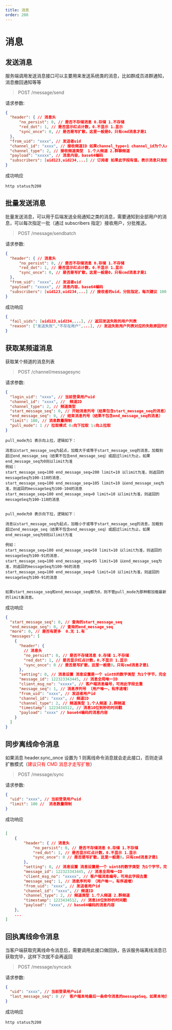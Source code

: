 ```yaml
---
title: 消息
order: 200
---
```


# 消息

## 发送消息

服务端调用发送消息接口可以主要用来发送系统类的消息，比如群成员进群通知，消息撤回通知等等

> POST /message/send

请求参数:

```json
{
  "header": { // 消息头
      "no_persist": 0, // 是否不存储消息 0.存储 1.不存储
      "red_dot": 1, // 是否显示红点计数，0.不显示 1.显示
      "sync_once": 0, // 是否是写扩散，这里一般是0，只有cmd消息才是1
  },
  "from_uid": "xxxx", // 发送者uid
  "channel_id": "xxxx", // 接收频道ID 如果channel_type=1 channel_id为个人uid 如果channel_type=2 channel_id为群id
  "channel_type": 2, // 接收频道类型  1.个人频道 2.群聊频道
  "payload": "xxxxx", // 消息内容，base64编码
  "subscribers": [uid123,uid234,...] // 订阅者 如果此字段有值，表示消息只发给指定的订阅者,没有值则发给频道内所有订阅者
}
```

成功响应

```
http status为200
```

## 批量发送消息

批量发送消息，可以用于后端发送全局通知之类的消息，需要通知到全部用户的消息，可以每次指定一批（通过 subscribers 指定）接收用户，分批推送。

> POST /message/sendbatch

请求参数:

```json
{
  "header": { // 消息头
      "no_persist": 0, // 是否不存储消息 0.存储 1.不存储
      "red_dot": 1, // 是否显示红点计数，0.不显示 1.显示
      "sync_once": 0, // 是否是写扩散，这里一般是0，只有cmd消息才是1
  },
  "from_uid": "xxxx", // 发送者uid
  "payload": "xxxxx", // 消息内容，base64编码
  "subscribers": [uid123,uid234,...] // 接收者的uid，分批指定，每次建议 1000-10000之间，视系统情况而定
}
```

成功响应

```json
{
  "fail_uids": [uid123,uid234,...], // 返回发送失败的用户列表
  "reason": ["发送失败","不存在用户",...], // 发送失败用户列表对应的失败原因列表，与fail_uids一一对应
}

```

## 获取某频道消息

获取某个频道的消息列表

> POST /channel/messagesync

请求参数:

```json
{
  "login_uid": "xxxx", // 当前登录用户uid
  "channel_id": "xxxx", //  频道ID
  "channel_type": 2, // 频道类型
  "start_message_seq": 0, // 开始消息列号（结果包含start_message_seq的消息）
  "end_message_seq": 0, // 结束消息列号（结果不包含end_message_seq的消息）
  "limit": 100, // 消息数量限制
  "pull_mode": 1 // 拉取模式 0:向下拉取 1:向上拉取
}
```

```
pull_mode为1 表示向上拉，逻辑如下：

消息以start_message_seq为起点，加载大于或等于start_message_seq的消息，加载到超过end_message_seq（结果不包含end_message_seq）或超过limit为止，如果end_message_seq为0则以limit为准
例如：
start_message_seq=100 end_message_seq=200 limit=10 以limit为准，则返回的messageSeq为100-110的消息.
start_message_seq=100 end_message_seq=105 limit=10 以end_message_seq为准，则返回的messageSeq为100-104的消息
start_message_seq=100 end_message_seq=0 limit=10 以limit为准，则返回的messageSeq为100-110的消息


pull_mode为0 表示向下拉，逻辑如下：

消息以start_message_seq为起点，加载小于或等于start_message_seq的消息，加载到超过end_message_seq（结果不包含end_message_seq）或超过limit为止，如果end_message_seq为0则以limit为准

例如：
start_message_seq=100 end_message_seq=50 limit=10 以limit为准，则返回的messageSeq为100-91的消息.
start_message_seq=100 end_message_seq=95 limit=10 以end_message_seq为准，则返回的messageSeq为100-96的消息
start_message_seq=100 end_message_seq=0 limit=10 以limit为准，则返回的messageSeq为100-91的消息


如果start_message_seq和end_message_seq都为0，则不管pull_mode为那种都加载最新的limit条消息。

```

成功响应

```json
{
  "start_message_seq": 0, // 查询的start_message_seq
  "end_message_seq": 0, // 查询的end_message_seq
  "more": 0, // 是否有更多  0.无 1.有
  "messages": [
    {
      "header": {
        // 消息头
        "no_persist": 0, // 是否不存储消息 0.存储 1.不存储
        "red_dot": 1, // 是否显示红点计数，0.不显示 1.显示
        "sync_once": 0 // 是否是写扩散，这里一般是0，只有cmd消息才是1
      },
      "setting": 0, // 消息设置 消息设置是一个 uint8的数字类型 为1个字节，完全由第三方自定义 比如定义第8位为已读未读回执标记，开启则为0000 0001 = 1
      "message_id": 122323343445, // 消息全局唯一ID
      "client_msg_no": "xxxxx", // 客户端消息编号，可用此字段去重
      "message_seq": 1, // 消息序列号 （用户唯一，有序递增）
      "from_uid": "xxxx", // 发送者用户id
      "channel_id": "xxxx", // 频道ID
      "channel_type": 2, // 频道类型 1.个人频道 2.群频道
      "timestamp": 1223434512, // 消息10位到秒的时间戳
      "payload": "xxxx" // base64编码的消息内容
    }
  ]
}
```

## 同步离线命令消息

如果消息 header.sync_once 设置为 1 则离线命令消息就会走此接口，否则走读扩散模式（<label style="color:red">建议只有 CMD 消息才走写扩散</label>）

> POST /message/sync

请求参数:

```json
{
  "uid": "xxxx", // 当前登录用户uid
  "limit": 100 //  消息数量限制
}
```

成功响应

```json

[
    {
        "header": { // 消息头
            "no_persist": 0, // 是否不存储消息 0.存储 1.不存储
            "red_dot": 1, // 是否显示红点计数，0.不显示 1.显示
            "sync_once": 0 // 是否是写扩散，这里一般是0，只有cmd消息才是1
        },
        "setting": 0, // 消息设置 消息设置是一个 uint8的数字类型 为1个字节，完全由第三方自定义 比如定义第8位为已读未读回执标记，开启则为0000 0001 = 1
        "message_id": 122323343445, // 消息全局唯一ID
        "client_msg_no": "xxxxx", // 客户端消息编号，可用此字段去重
        "message_seq": 1, // 消息序列号 （用户唯一，有序递增）
        "from_uid": "xxxx", // 发送者用户id
        "channel_id": "xxxx", // 频道ID
        "channel_type": 2, // 频道类型 1.个人频道 2.群频道
        "timestamp": 1223434512, // 消息10位到秒的时间戳
        "payload": "xxxx", // base64编码的消息内容
    },
    ...
]

```

## 回执离线命令消息

当客户端获取完离线命令消息后，需要调用此接口做回执，告诉服务端离线消息已获取完毕，这样下次就不会再返回

> POST /message/syncack

请求参数:

```json
{
  "uid": "xxxx", // 当前登录用户uid
  "last_message_seq": 0 //  客户端本地最后一条命令消息的messageSeq，如果本地没有命令消息则为0
}
```

成功响应

```
http status为200
```

